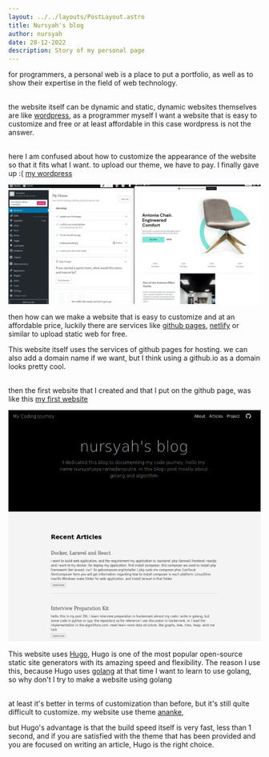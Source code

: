 ```yaml
---
layout: ../../layouts/PostLayout.astro
title: Nursyah's blog
author: nursyah
date: 28-12-2022
description: Story of my personal page
--- 
```



for programmers, a personal web is a place to put a portfolio, as well as to show their expertise in the field of web technology.
<br><br>

the website itself can be dynamic and static, dynamic websites themselves are like [wordpress](https://wordpress.com/), as a programmer myself I want a website that is easy to customize and free or at least affordable in this case wordpress is not the answer.
<br><br>

here I am confused about how to customize the appearance of the website so that it fits what I want. to upload our theme, we have to pay. I finally gave up :( [my wordpress](https://nursyahx.wordpress.com/)

![wordpress](/public/myblog/wordpress.png)
<br>

then how can we make a website that is easy to customize and at an affordable price, luckily there are services like [github pages](https://pages.github.com/), [netlify](https://www.netlify.com/) or similar to upload static web for free.

This website itself uses the services of github pages for hosting. we can also add a domain name if we want, but I think using a github.io as a domain looks pretty cool.
<br><br>

then the first website that I created and that I put on the github page, was like this [my first website](https://nursyah21.github.io/archive_hugo_web/)

![hugo](/public/myblog/hugo.png)

This website uses [Hugo](https://gohugo.io/), Hugo is one of the most popular open-source static site generators with its amazing speed and flexibility. The reason I use this, because Hugo uses [golang](https://go.dev/)
at that time I want to learn to use golang, so why don't I try to make a website using golang
<br><br>

at least it's better in terms of customization than before, but it's still quite difficult to customize. my website use theme [ananke](https://github.com/theNewDynamic/gohugo-theme-ananke),

but Hugo's advantage is that the build speed itself is very fast, less than 1 second, and if you are satisfied with the theme that has been provided and you are focused on writing an article, Hugo is the right choice.
